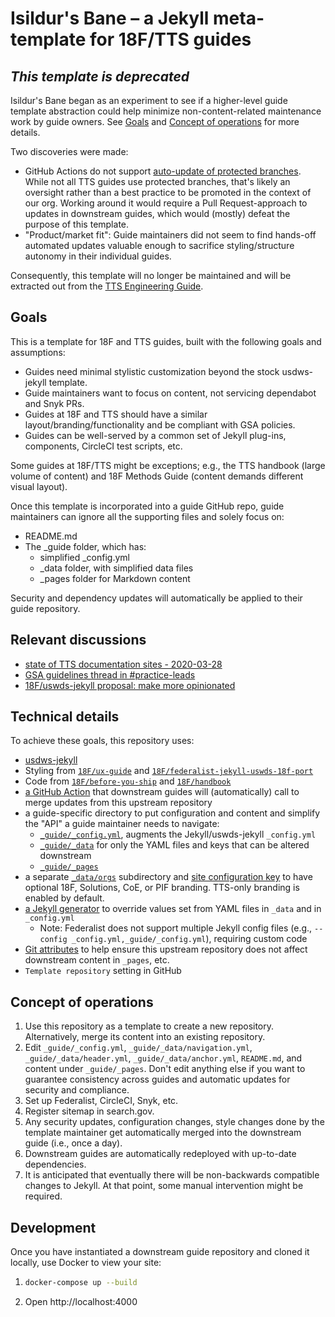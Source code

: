 # Isildur's Bane – a Jekyll meta-template for 18F/TTS guides

## *This template is deprecated*

Isildur's Bane began as an experiment to see if a higher-level guide template abstraction could help minimize non-content-related maintenance work by guide owners. See [Goals](./README.md#goals) and [Concept of operations](./README.md#concept-of-operations) for more details.

Two discoveries were made:
- GitHub Actions do not support [auto-update of protected branches](https://github.com/18F/isildurs-bane/issues/57). While not all TTS guides use protected branches, that's likely an oversight rather than a best practice to be promoted in the context of our org. Working around it would require a Pull Request-approach to updates in downstream guides, which would (mostly) defeat the purpose of this template.
- "Product/market fit": Guide maintainers did not seem to find hands-off automated updates valuable enough to sacrifice styling/structure autonomy in their individual guides.

Consequently, this template will no longer be maintained and will be extracted out from the [TTS Engineering Guide](https://github.com/18F/development-guide).

## Goals

This is a template for 18F and TTS guides, built with the following goals and assumptions:

- Guides need minimal stylistic customization beyond the stock usdws-jekyll template.
- Guide maintainers want to focus on content, not servicing dependabot and Snyk PRs.
- Guides at 18F and TTS should have a similar layout/branding/functionality and be compliant with GSA policies.
- Guides can be well-served by a common set of Jekyll plug-ins, components, CircleCI test scripts, etc.

Some guides at 18F/TTS might be exceptions; e.g., the TTS handbook (large volume of content) and 18F Methods Guide (content demands different visual layout).

Once this template is incorporated into a guide GitHub repo, guide maintainers can ignore all the supporting files and solely focus on:
- README.md
- The _guide folder, which has:
  - simplified _config.yml
  - _data folder, with simplified data files
  - _pages folder for Markdown content

Security and dependency updates will automatically be applied to their guide repository.

## Relevant discussions

- [state of TTS documentation sites - 2020-03-28](https://docs.google.com/document/d/1LCKZKqoEEYOCwntZpTbHp8bW7tdnPnmmKVJ-YNHAUy4)
- [GSA guidelines thread in #practice-leads](https://gsa-tts.slack.com/archives/C6W0B5W1G/p1598380975005700)
- [18F/uswds-jekyll proposal: make more opinionated](https://github.com/18F/uswds-jekyll/issues/190)

## Technical details

To achieve these goals, this repository uses:

- [usdws-jekyll](https://github.com/18F/uswds-jekyll)
- Styling from [`18F/ux-guide`](https://github.com/18F/ux-guide) and [`18F/federalist-jekyll-uswds-18f-port`](https://github.com/18F/federalist-jekyll-uswds-18f-port)
- Code from [`18F/before-you-ship`](https://github.com/18F/before-you-ship) and [`18F/handbook`](https://github.com/18F/handbook)
- [a GitHub Action](./.github/actions/merge-template/action.yml) that downstream guides will (automatically) call to merge updates from this upstream repository
- a guide-specific directory to put configuration and content and simplify the "API" a guide maintainer needs to navigate:
  - [`_guide/_config.yml`](./_guide/_config.yml), augments the Jekyll/uswds-jekyll `_config.yml`
  - [`_guide/_data`](./_guide/_data) for only the YAML files and keys that can be altered downstream
  - [`_guide/_pages`](./_guide/_pages) 
- a separate [`_data/orgs`](./_data/orgs) subdirectory and [site configuration key](https://github.com/18F/isildurs-bane/blob/77b8aece41f4f61988a40cc079a70d07670c11e5/override.yml#L25) to have optional 18F, Solutions, CoE, or PIF branding. TTS-only branding is enabled by default.
- [a Jekyll generator](./_plugins/override.rb) to override values set from YAML files in `_data` and in `_config.yml`
  - Note: Federalist does not support multiple Jekyll config files (e.g., `--config _config.yml,_guide/_config.yml`), requiring custom code
- [Git attributes](./.github/actions/merge-template/action.yml#L8) to help ensure this upstream repository does not affect downstream content in `_pages`, etc.
- `Template repository` setting in GitHub

## Concept of operations

1. Use this repository as a template to create a new repository. Alternatively, merge its content into an existing repository.
1. Edit `_guide/_config.yml`, `_guide/_data/navigation.yml`, `_guide/_data/header.yml`, `_guide/_data/anchor.yml`, `README.md`, and content under `_guide/_pages`. Don't edit anything else if you want to guarantee consistency across guides and automatic updates for security and compliance.
1. Set up Federalist, CircleCI, Snyk, etc.
1. Register sitemap in search.gov.
1. Any security updates, configuration changes, style changes done by the template maintainer get automatically merged into the downstream guide (i.e., once a day).
1. Downstream guides are automatically redeployed with up-to-date dependencies.
1. It is anticipated that eventually there will be non-backwards compatible changes to Jekyll. At that point, some manual intervention might be required.

## Development

Once you have instantiated a downstream guide repository and cloned it locally, use Docker to view your site:

1. ```sh
   docker-compose up --build
   ```

1. Open http://localhost:4000

